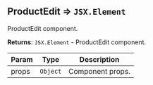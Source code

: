 <a name="module_ProductEdit"></a>

## ProductEdit ⇒ <code>JSX.Element</code>
ProductEdit component.

**Returns**: <code>JSX.Element</code> - ProductEdit component.  

| Param | Type | Description |
| --- | --- | --- |
| props | <code>Object</code> | Component props. |

